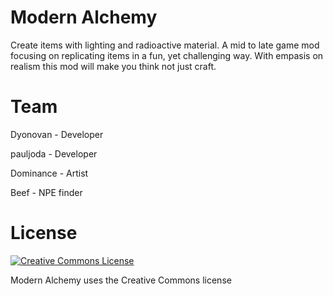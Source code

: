 Modern Alchemy
====================
Create items with lighting and radioactive material. A mid to late game mod focusing on replicating items in a fun, yet challenging way. With empasis on realism this mod will make you think not just craft.

Team
====================
Dyonovan  - Developer

pauljoda  - Developer

Dominance - Artist

Beef      - NPE finder


License
===============
<a rel="license" href="http://creativecommons.org/licenses/by/4.0/"><img alt="Creative Commons License" style="border-width: 0" src="http://i.creativecommons.org/l/by/4.0/88x31.png"></a>

Modern Alchemy uses the Creative Commons license
